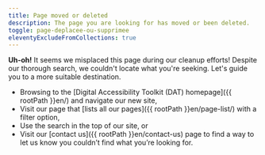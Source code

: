 ```yaml
---
title: Page moved or deleted
description: The page you are looking for has moved or been deleted.
toggle: page-deplacee-ou-supprimee
eleventyExcludeFromCollections: true
---
```


**Uh-oh!** It seems we misplaced this page during our cleanup efforts! Despite our thorough search, we couldn't locate what you're seeking. Let's guide you to a more suitable destination.

- Browsing to the [Digital Accessibility Toolkit (<abbr>DAT</abbr>) homepage]({{ rootPath }}en/) and navigate our new site,
- Visit our page that [lists all our pages]({{ rootPath }}en/page-list/) with a filter option,
- Use the search in the top of our site, or
- Visit our [contact us]({{ rootPath }}en/contact-us) page to find a way to let us know you couldn’t find what you’re looking for.
